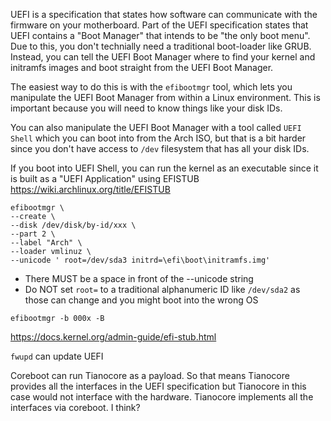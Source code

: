 UEFI is a specification that states how software can communicate with the firmware on your motherboard. Part of the UEFI specification states that UEFI contains a "Boot Manager" that intends to be "the only boot menu". Due to this, you don't technially need a traditional boot-loader like GRUB. Instead, you can tell the UEFI Boot Manager where to find your kernel and initramfs images and boot straight from the UEFI Boot Manager.

The easiest way to do this is with the `efibootmgr` tool, which lets you manipulate the UEFI Boot Manager from within a Linux environment. This is important because you will need to know things like your disk IDs.

You can also manipulate the UEFI Boot Manager with a tool called `UEFI Shell` which you can boot into from the Arch ISO, but that is a bit harder since you don't have access to `/dev` filesystem that has all your disk IDs. 

If you boot into UEFI Shell, you can run the kernel as an executable since it is built as a "UEFI Application" using EFISTUB
https://wiki.archlinux.org/title/EFISTUB

```
efibootmgr \
--create \
--disk /dev/disk/by-id/xxx \
--part 2 \
--label "Arch" \
--loader vmlinuz \
--unicode ' root=/dev/sda3 initrd=\efi\boot\initramfs.img'
```

* There MUST be a space in front of the --unicode string
* Do NOT set `root=` to a traditional alphanumeric ID like `/dev/sda2` as those can change and you might boot into the wrong OS

`efibootmgr -b 000x -B`


https://docs.kernel.org/admin-guide/efi-stub.html

`fwupd` can update UEFI


Coreboot can run Tianocore as a payload. So that means Tianocore provides all the interfaces in the UEFI specification but Tianocore in this case would not interface with the hardware. Tianocore implements all the interfaces via coreboot. I think?

